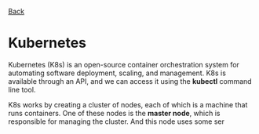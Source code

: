 [Back](../README.md)

# Kubernetes

Kubernetes (K8s) is an open-source container orchestration system for automating software deployment, scaling, and management.
K8s is available through an API, and we can access it using the **kubectl** command line tool.

K8s works by creating a cluster of nodes, each of which is a machine that runs containers.
One of these nodes is the **master node**, which is responsible for managing the cluster. And this node uses some ser